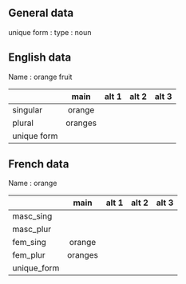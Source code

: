 ## General data

unique form :
type : noun

## English data

Name : orange fruit

|             |  main   | alt 1 | alt 2 | alt 3 |
| :---------- | :-----: | :---: | :---: | ----- |
| singular    | orange  |       |       |       |
| plural      | oranges |       |       |       |
| unique form |         |       |       |       |

## French data

Name : orange

|             |  main   | alt 1 | alt 2 | alt 3 |
| :---------- | :-----: | :---: | :---: | :---: |
| masc_sing   |         |       |       |       |
| masc_plur   |         |       |       |       |
| fem_sing    | orange  |       |       |       |
| fem_plur    | oranges |       |       |       |
| unique_form |         |       |       |       |


